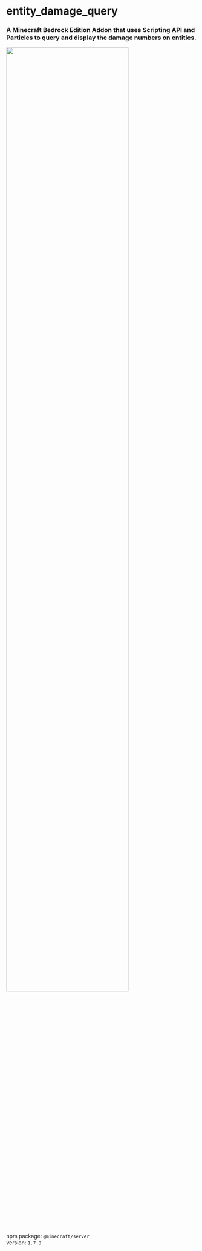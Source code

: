 # entity_damage_query
### A Minecraft Bedrock Edition Addon that uses Scripting API and Particles to query and display the damage numbers on entities.

<img src="/demo.gif" width="80%" height="80%"/>

npm package: `@minecraft/server`
<br>version: `1.7.0`